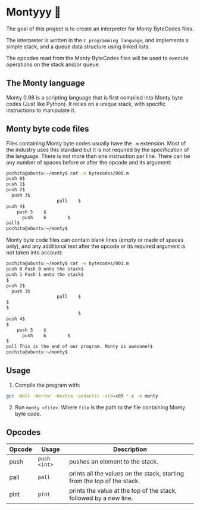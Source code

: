 # Montyyy 🐍

The goal of this project is to create an interpreter for Monty ByteCodes files.

The interpreter is written in the `C programming language`, and implements a simple stack, and a queue data structure using linked lists.

The opcodes read from the Monty ByteCodes files will be used to execute operations on the stack and/or queue.

## The Monty language

Monty 0.98 is a scripting language that is first compiled into Monty byte codes (Just like Python). It relies on a unique stack, with specific instructions to manipulate it.

## Monty byte code files

Files containing Monty byte codes usually have the `.m` extension. Most of the industry uses this standard but it is not required by the specification of the language. There is not more than one instruction per line. There can be any number of spaces before or after the opcode and its argument:

```bash
pochita@ubuntu:~/monty$ cat -e bytecodes/000.m
push 0$
push 1$
push 2$
  push 3$
                   pall    $
push 4$
    push 5    $
      push    6        $
pall$
pochita@ubuntu:~/monty$
```

Monty byte code files can contain blank lines (empty or made of spaces only), and any additional text after the opcode or its required argument is not taken into account:

```bash
pochita@ubuntu:~/monty$ cat -e bytecodes/001.m
push 0 Push 0 onto the stack$
push 1 Push 1 onto the stack$
$
push 2$
  push 3$
                   pall    $
$
$
                           $
push 4$
$
    push 5    $
      push    6        $
$
pall This is the end of our program. Monty is awesome!$
pochita@ubuntu:~/monty$
```

## Usage

1. Compile the program with:

```bash
gcc -Wall -Werror -Wextra -pedantic -std=c89 *.c -o monty
```

2. Run `monty <file>`. Where `file` is the path to the file containing Monty byte code.

## Opcodes

| Opcode | Usage        | Description                                                             |
| ------ | ------------ | ----------------------------------------------------------------------- |
| push   | `push <int>` | pushes an element to the stack.                                         |
| pall   | `pall`       | prints all the values on the stack, starting from the top of the stack. |
| pint   | `pint`       | prints the value at the top of the stack, followed by a new line.       |
